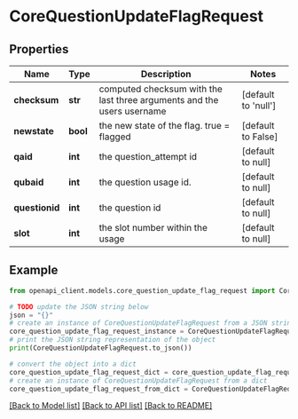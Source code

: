 # CoreQuestionUpdateFlagRequest


## Properties

Name | Type | Description | Notes
------------ | ------------- | ------------- | -------------
**checksum** | **str** | computed checksum with the last three arguments and                              the users username | [default to 'null']
**newstate** | **bool** | the new state of the flag. true &#x3D; flagged | [default to False]
**qaid** | **int** | the question_attempt id | [default to null]
**qubaid** | **int** | the question usage id. | [default to null]
**questionid** | **int** | the question id | [default to null]
**slot** | **int** | the slot number within the usage | [default to null]

## Example

```python
from openapi_client.models.core_question_update_flag_request import CoreQuestionUpdateFlagRequest

# TODO update the JSON string below
json = "{}"
# create an instance of CoreQuestionUpdateFlagRequest from a JSON string
core_question_update_flag_request_instance = CoreQuestionUpdateFlagRequest.from_json(json)
# print the JSON string representation of the object
print(CoreQuestionUpdateFlagRequest.to_json())

# convert the object into a dict
core_question_update_flag_request_dict = core_question_update_flag_request_instance.to_dict()
# create an instance of CoreQuestionUpdateFlagRequest from a dict
core_question_update_flag_request_from_dict = CoreQuestionUpdateFlagRequest.from_dict(core_question_update_flag_request_dict)
```
[[Back to Model list]](../README.md#documentation-for-models) [[Back to API list]](../README.md#documentation-for-api-endpoints) [[Back to README]](../README.md)


